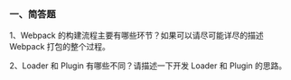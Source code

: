 ### 一、简答题

1、Webpack 的构建流程主要有哪些环节？如果可以请尽可能详尽的描述 Webpack 打包的整个过程。


2、Loader 和 Plugin 有哪些不同？请描述一下开发 Loader 和 Plugin 的思路。